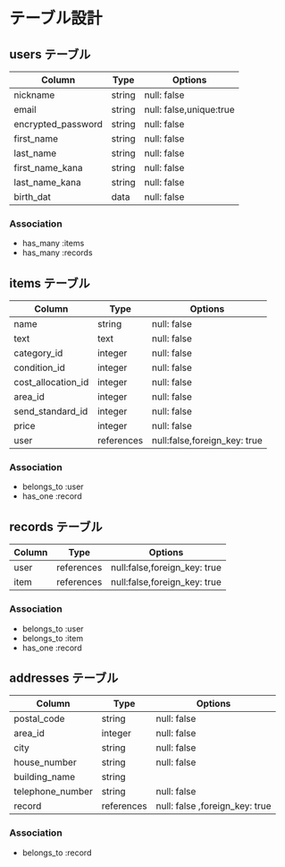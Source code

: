 # テーブル設計

## users テーブル

| Column             | Type   | Options                |
| ------------------ | ------ | -----------            |
| nickname           | string | null: false            |
| email              | string | null: false,unique:true|
| encrypted_password | string | null: false            |
| first_name         | string | null: false            |
| last_name          | string | null: false            |
| first_name_kana    | string | null: false            |
| last_name_kana     | string | null: false            |
| birth_dat          | data   | null: false            |


### Association
 - has_many :items
 - has_many :records


 ## items テーブル

| Column             | Type     | Options                      |
| ------------------ | -------- | ---------------------------- |
| name               | string   | null: false                  |
| text               | text     | null: false                  |
| category_id        | integer  | null: false                  |
| condition_id       | integer  | null: false                  |
| cost_allocation_id | integer  | null: false                  |
| area_id            | integer  | null: false                  |
| send_standard_id   | integer  | null: false                  | 
| price              | integer  | null: false                  |
| user               |references| null:false,foreign_key: true |

### Association
- belongs_to :user
- has_one :record

## records テーブル

| Column             | Type       | Options                      |
| ------------------ | ---------- | ---------------------------- |
| user               | references | null:false,foreign_key: true |
| item               | references | null:false,foreign_key: true |

### Association
- belongs_to :user
- belongs_to :item
- has_one :record

## addresses テーブル
| Column             | Type     | Options                        |
| ------------------ | -------- | ------------------------------ |
| postal_code        | string   | null: false                    |
| area_id            | integer  | null: false                    |
| city               | string   | null: false                    |
| house_number       | string   | null: false                    |
| building_name      | string   |                  |
| telephone_number   | string   | null: false                    |
| record             |references| null: false ,foreign_key: true |

### Association
- belongs_to :record
